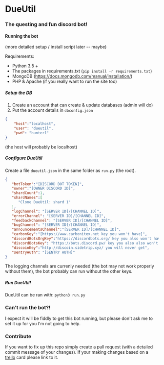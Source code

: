 # DueUtil
### The questing and fun discord bot!

#### Running the bot
(more detailed setup / install script later -- maybe)

Requirements:
* Python 3.5 +
* The packages in requirements.txt (`pip install -r requirements.txt`)
* MongoDB  (https://docs.mongodb.com/manual/installation/)
* PHP & Apache (if you really want to run the site too)

##### Setup the DB
1. Create an account that can create & update databases (admin will do)
2. Put the account details in `dbconfig.json`

```json
{
    "host":"localhost",
    "user": "dueutil",
    "pwd": "hunter1"
}
```
(the host will probably be localhost)

##### Configure DueUtil
Create a file `dueutil.json` in the same folder as `run.py` (the root).
```json
{
   "botToken":"[DISCORD BOT TOKEN]",
   "owner":"[OWNER DISCORD ID]",
   "shardCount":1,
   "shardNames":[
      "Clone DueUtil: shard 1"
   ],
   "logChannel": "[SERVER ID]/[CHANNEL ID]",
   "errorChannel": "[SERVER ID]/[CHANNEL ID]",
   "feedbackChannel": "[SERVER ID]/[CHANNEL ID]",
   "bugChannel": "[SERVER ID]/[CHANNEL ID]",
   "announcementsChannel":"[SERVER ID]/[CHANNEL ID]",
   "carbonKey":"[https://www.carbonitex.net key you won't have]",
   "discordBotsOrgKey":"https://discordbots.org/ key you also won't have",
   "discordBotsKey": "https://bots.discord.pw/ key you also also won't have",
   "discoinKey":"http://discoin.sidetrip.xyz/ you will never get",
   "sentryAuth": "[SENTRY AUTH]"
}
```
The logging channels are currenly needed (the bot may not work properly without them), the bot probably can run without the other keys.

##### Run DueUtil!

DueUtil can be ran with: `python3 run.py`

### Can't run the bot?!
I expect it will be fiddly to get this bot running, but please don't ask me to set it up for you I'm not going to help.

### Contribute
If you want to fix up this repo simply create a pull request (with a detailed commit message of your changes). If your making changes based on a [trello](https://trello.com/b/1ykaASKj/dueutil) card please link to it.
